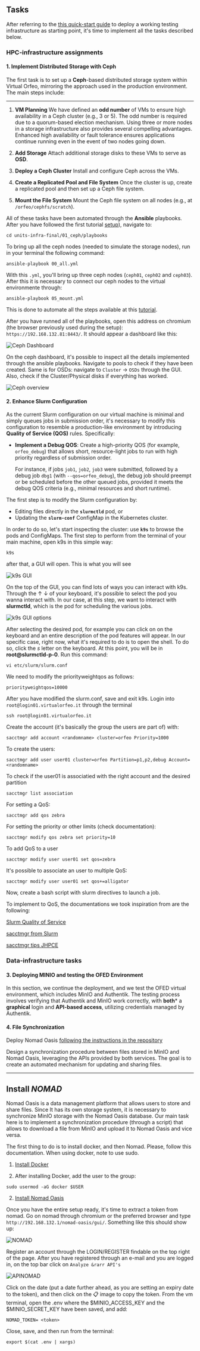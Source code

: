 ## Tasks


After referring to the [this quick-start guide](https://github.com/robonoff/HPC-DATA-INFRASTRUCTURE-2024-2025/blob/editing-rob/setup.md) to deploy a working testing infrastructure as starting point, it's time to implement all the tasks described below.

### HPC-infrastructure assignments

#### 1. Implement Distributed Storage with Ceph
The first task is to set up a **Ceph**-based distributed storage system within Virtual Orfeo, mirroring the approach used in the production environment. The main steps include:

---
1. **VM Planning**
   We have defined an  **odd number** of VMs to ensure high availability in a Ceph cluster (e.g., 3 or 5).
   The odd number is required due to a quorum-based election mechanism.
   Using three or more nodes in a storage infrastructure also provides several compelling advantages. Enhanced high availability or fault tolerance ensures applications continue running even in the event of two nodes going down.

2. **Add Storage**
   Attach additional storage disks to these VMs to serve as **OSD**.

3. **Deploy a Ceph Cluster**
   Install and configure Ceph across the VMs.

4. **Create a Replicated Pool and File System**
   Once the cluster is up, create a replicated pool and then set up a Ceph file system.

5. **Mount the File System**
   Mount the Ceph file system on all nodes (e.g., at `/orfeo/cephfs/scratch`).



All of these tasks have been automated through the **Ansible** playbooks. 
After you have followed the first tutorial [setup](https://github.com/robonoff/HPC-DATA-INFRASTRUCTURE-2024-2025/blob/editing-rob/setup.md)), navigate to:

```
cd units-infra-final/01_ceph/playbooks
```

To bring up all the ceph nodes (needed to simulate the storage nodes), run in your terminal the following command:


```
ansible-playbook 00_all.yml
```

With this `.yml`, you'll bring up three ceph nodes (`ceph01`, `ceph02` and `ceph03`). 
After this it is necessary to connect our ceph nodes to the virtual environmente through:

```
ansible-playbook 05_mount.yml
```

This is done to automate all the steps available at this [tutorial](https://github.com/Foundations-of-HPC/HPC-and-DATA-Infrastructure-2024/blob/main/tutorials/ceph/ceph-deploy.md).

After you have runned all of the playbooks, open this address on chromium (the browser previously used during the setup): `https://192.168.132.81:8443/`. It should appear a dashboard like this:


![Ceph Dashboard](images/ceph-dashboard.jpg)

On the ceph dashboard, it's possible to inspect all the details implemented through the ansible playbooks. Navigate to pools to check if they have been created.
Same is for OSDs: navigate to `Cluster` &rarr; `OSDs` through the GUI.
Also, check if the Cluster/Physical disks if everything has worked.


![Ceph overview](images/ceph-overview.jpg)



#### 2. Enhance Slurm Configuration
As the current Slurm configuration on our virtual machine is minimal and simply queues jobs in submission order,
it's necessary to modify this configuration to resemble a production-like environment by introducing **Quality of Service (QOS)** rules. Specifically:

- **Implement a Debug QOS**:
  Create a high-priority QOS (for example, `orfeo_debug`) that allows short, resource-light jobs to run with high priority regardless of submission order.

  For instance, if jobs `job1`, `job2`, `job3` were submitted, followed by a debug job `dbg1` (with `--qos=orfeo_debug`), the debug job should preempt or be scheduled before the other queued jobs, provided it meets the debug QOS criteria (e.g., minimal resources and short runtime).

The first step is to modify the Slurm configuration by:
- Editing files directly in the **`slurmctld`** pod, or
- Updating the **`slurm-conf`** ConfigMap in the Kubernetes cluster.

In order to do so, let's start inspecting the cluster: use **`k9s`** to browse the pods and ConfigMaps.
The first step to perform from the terminal of your main machine, open k9s in this simple way:

```
k9s
```

after that, a GUI will open. This is what you will see


![k9s GUI](images/k9sGUI.jpg)

On the top of the GUI, you can find lots of ways you can interact with k9s.
Through the &uarr; &darr; of your keyboard, it's possible to select the pod you wanna interact with. In our case, at this step, we want to interact with **slurmctld**, 
which is the pod for scheduling the various jobs.


![k9s GUI options](images/GUImenu.jpg)

After selecting the desired pod, for example you can click on <d> on the keyboard and an entire description of the pod features will appear. 
In our specific case, right now, what it's required to do is to open the shell. To do so, click the *s* letter on the keyboard.
At this point, you will be in **root@slurmctld-p-0**. 
Run this command:

```
vi etc/slurm/slurm.conf
```

We need to modify the priorityweightqos as follows:

```
priorityweightqos=10000
```

After you have modified the slurm.conf, save and exit k9s.
Login into `root@login01.virtualorfeo.it` through the terminal

```
ssh root@login01.virtualorfeo.it
```

Create the account (it's basically the group the users are part of) with:

``` 
sacctmgr add account <randomname> cluster=orfeo Priority=1000
```

To create the users: 

```
sacctmgr add user user01 cluster=orfeo Partition=p1,p2,debug Account=<randomname>
```
To check if the user01 is associatied with the right account and the desired partition

```
sacctmgr list association
```

For setting a QoS:

```
sacctmgr add qos zebra
```

For setting the priority or other limits (check documentation):


```
sacctmgr modify qos zebra set priority=10
```

To add QoS to a user

```
sacctmgr modify user user01 set qos=zebra
```

It's possible to associate an user to multiple QoS:

```
sacctmgr modify user user01 set qos+=alligator
```

Now, create a bash script with slurm directives to launch a job. 


To implement to QoS, the documentations we took inspiration from are the following:

[Slurm Quality of Service](https://slurm.schedmd.com/qos.html)

[sacctmgr from Slurm](https://slurm.schedmd.com/sacctmgr.html)

[sacctmgr tips JHPCE](https://jhpce.jhu.edu/slurm/tips-sacctmgr/)









### Data-infrastructure tasks

#### 3. Deploying MINIO and testing the OFED Environment

In this section, we continue the deployment, and we test the OFED virtual environment, which includes MinIO and Authentik.
The testing process involves verifying that Authentik and MinIO work correctly, with **both*** a **graphical** login and **API-based access**, utilizing credentials managed by Authentik.





#### 4. File Synchronization



Deploy Nomad Oasis [following the instructions in the repository](https://github.com/FAIRmat-NFDI/nomad-distro-template?tab=readme-ov-file#deploying-the-distribution)

Design a synchronization procedure between files stored in MinIO and Nomad Oasis, leveraging the APIs provided by both services. The goal is to create an automated mechanism for updating and sharing files.

---


## Install *NOMAD*
Nomad Oasis is a data management platform that allows users to store and share files.
Since It has its own storage system, it is necessary to synchronize MinIO storage with the Nomad Oasis database.
Our main task here is to implement a synchronization procedure (through a script) that allows to download a file from MinIO and upload it to Nomad Oasis and vice versa.

The first thing to do is to install docker, and then Nomad. 
Please, follow this documentation. When using docker, note to use sudo.

1. [Install Docker](https://docs.docker.com/engine/install/fedora/)

2. After installing Docker, add the user to the group:

```
sudo usermod -aG docker $USER
```

2. [Install Nomad Oasis](https://github.com/FAIRmat-NFDI/nomad-distro-template?tab=readme-ov-file#deploying-the-distribution)


Once you have the entire setup ready, it's time to extract a token from nomad. Go on nomad through chromium or the preferred browser and type `http://192.168.132.1/nomad-oasis/gui/`. 
Something like this should show up:



![NOMAD](images/nomad.jpg)



Register an account through the LOGIN/REGISTER findable on the top right of the page. 
After you have registered through an e-mail and you are logged in, on the top bar click on `Analyze &rarr API's`


![APINOMAD](images/apinomad.jpg)


Click on the date (put a date further ahead, as you are setting an expiry date to the token), and then click on the :clipboard: image to copy the token. 
From the vm terminal, open the .env where the $MINIO_ACCESS_KEY and the $MINIO_SECRET_KEY have been saved, and add:


```
NOMAD_TOKEN= <token>

```

Close, save, and then run from the terminal:

```
export $(cat .env | xargs)
```

